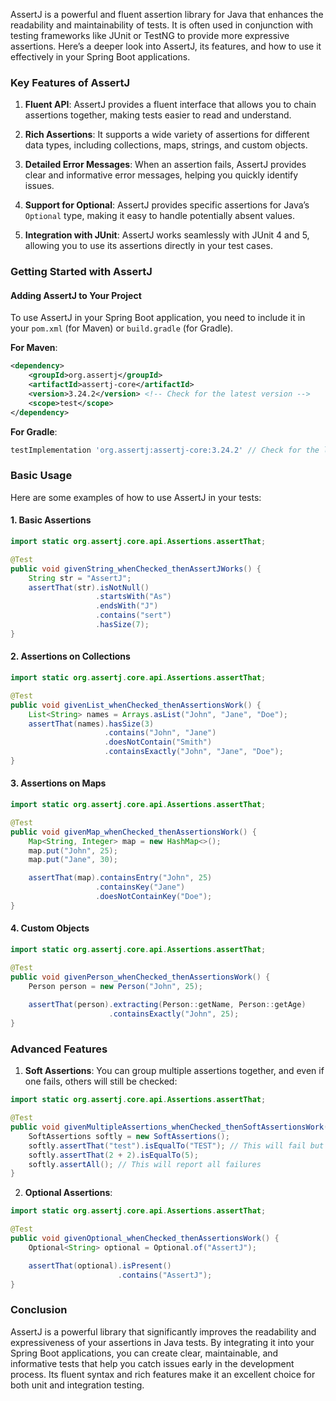 AssertJ is a powerful and fluent assertion library for Java that enhances the readability and maintainability of tests. It is often used in conjunction with testing frameworks like JUnit or TestNG to provide more expressive assertions. Here’s a deeper look into AssertJ, its features, and how to use it effectively in your Spring Boot applications.

### Key Features of AssertJ

1. **Fluent API**: AssertJ provides a fluent interface that allows you to chain assertions together, making tests easier to read and understand.

2. **Rich Assertions**: It supports a wide variety of assertions for different data types, including collections, maps, strings, and custom objects.

3. **Detailed Error Messages**: When an assertion fails, AssertJ provides clear and informative error messages, helping you quickly identify issues.

4. **Support for Optional**: AssertJ provides specific assertions for Java’s `Optional` type, making it easy to handle potentially absent values.

5. **Integration with JUnit**: AssertJ works seamlessly with JUnit 4 and 5, allowing you to use its assertions directly in your test cases.

### Getting Started with AssertJ

#### Adding AssertJ to Your Project

To use AssertJ in your Spring Boot application, you need to include it in your `pom.xml` (for Maven) or `build.gradle` (for Gradle).

**For Maven**:

```xml
<dependency>
    <groupId>org.assertj</groupId>
    <artifactId>assertj-core</artifactId>
    <version>3.24.2</version> <!-- Check for the latest version -->
    <scope>test</scope>
</dependency>
```

**For Gradle**:

```groovy
testImplementation 'org.assertj:assertj-core:3.24.2' // Check for the latest version
```

### Basic Usage

Here are some examples of how to use AssertJ in your tests:

#### 1. **Basic Assertions**

```java
import static org.assertj.core.api.Assertions.assertThat;

@Test
public void givenString_whenChecked_thenAssertJWorks() {
    String str = "AssertJ";
    assertThat(str).isNotNull()
                   .startsWith("As")
                   .endsWith("J")
                   .contains("sert")
                   .hasSize(7);
}
```

#### 2. **Assertions on Collections**

```java
import static org.assertj.core.api.Assertions.assertThat;

@Test
public void givenList_whenChecked_thenAssertionsWork() {
    List<String> names = Arrays.asList("John", "Jane", "Doe");
    assertThat(names).hasSize(3)
                     .contains("John", "Jane")
                     .doesNotContain("Smith")
                     .containsExactly("John", "Jane", "Doe");
}
```

#### 3. **Assertions on Maps**

```java
import static org.assertj.core.api.Assertions.assertThat;

@Test
public void givenMap_whenChecked_thenAssertionsWork() {
    Map<String, Integer> map = new HashMap<>();
    map.put("John", 25);
    map.put("Jane", 30);

    assertThat(map).containsEntry("John", 25)
                   .containsKey("Jane")
                   .doesNotContainKey("Doe");
}
```

#### 4. **Custom Objects**

```java
import static org.assertj.core.api.Assertions.assertThat;

@Test
public void givenPerson_whenChecked_thenAssertionsWork() {
    Person person = new Person("John", 25);
    
    assertThat(person).extracting(Person::getName, Person::getAge)
                      .containsExactly("John", 25);
}
```

### Advanced Features

1. **Soft Assertions**: You can group multiple assertions together, and even if one fails, others will still be checked:

```java
import static org.assertj.core.api.Assertions.assertThat;

@Test
public void givenMultipleAssertions_whenChecked_thenSoftAssertionsWork() {
    SoftAssertions softly = new SoftAssertions();
    softly.assertThat("test").isEqualTo("TEST"); // This will fail but won't stop the test
    softly.assertThat(2 + 2).isEqualTo(5);
    softly.assertAll(); // This will report all failures
}
```

2. **Optional Assertions**:

```java
import static org.assertj.core.api.Assertions.assertThat;

@Test
public void givenOptional_whenChecked_thenAssertionsWork() {
    Optional<String> optional = Optional.of("AssertJ");

    assertThat(optional).isPresent()
                        .contains("AssertJ");
}
```

### Conclusion

AssertJ is a powerful library that significantly improves the readability and expressiveness of your assertions in Java tests. By integrating it into your Spring Boot applications, you can create clear, maintainable, and informative tests that help you catch issues early in the development process. Its fluent syntax and rich features make it an excellent choice for both unit and integration testing.
